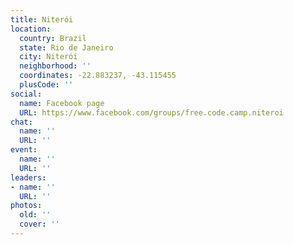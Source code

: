 ```yaml
---
title: Niterói
location:
  country: Brazil
  state: Rio de Janeiro
  city: Niterói
  neighborhood: ''
  coordinates: -22.883237, -43.115455
  plusCode: ''
social:
  name: Facebook page
  URL: https://www.facebook.com/groups/free.code.camp.niteroi
chat:
  name: ''
  URL: ''
event:
  name: ''
  URL: ''
leaders:
- name: ''
  URL: ''
photos:
  old: ''
  cover: ''
---
```

